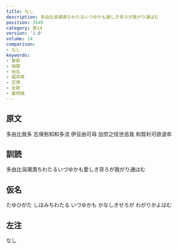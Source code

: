 ```yaml
---
title: なし
description: 多由比潟潮満ちわたるいづゆかも愛しき背ろが我がり通はむ
position: 3549
category: 巻14
version: '1.0'
volume: 14
comparison:
- なし
keywords:
- 東歌
- 相聞
- 地名
- 福井県
- 恋情
- 女歌
- 妻問媿
---
```


## 原文

多由比我多 志保弥知和多流 伊豆由可母 加奈之伎世呂我 和賀利可欲波牟

## 訓読

多由比潟潮満ちわたるいづゆかも愛しき背ろが我がり通はむ

## 仮名

たゆひがた しほみちわたる いづゆかも かなしきせろが わがりかよはむ

## 左注

なし
